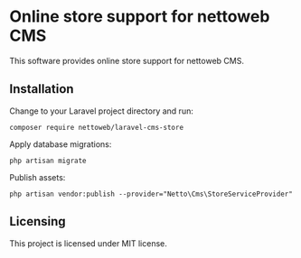 # Online store support for nettoweb CMS

This software provides online store support for nettoweb CMS.

## Installation

Change to your Laravel project directory and run: 

```shell
composer require nettoweb/laravel-cms-store
```

Apply database migrations:

```shell
php artisan migrate
```
Publish assets:

```shell
php artisan vendor:publish --provider="Netto\Cms\StoreServiceProvider"
```

## Licensing

This project is licensed under MIT license.
